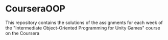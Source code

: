 # CourseraOOP
This repository contains the solutions of the assignments for each week of the "Intermediate Object-Oriented Programming for Unity Games" course on the Coursera
